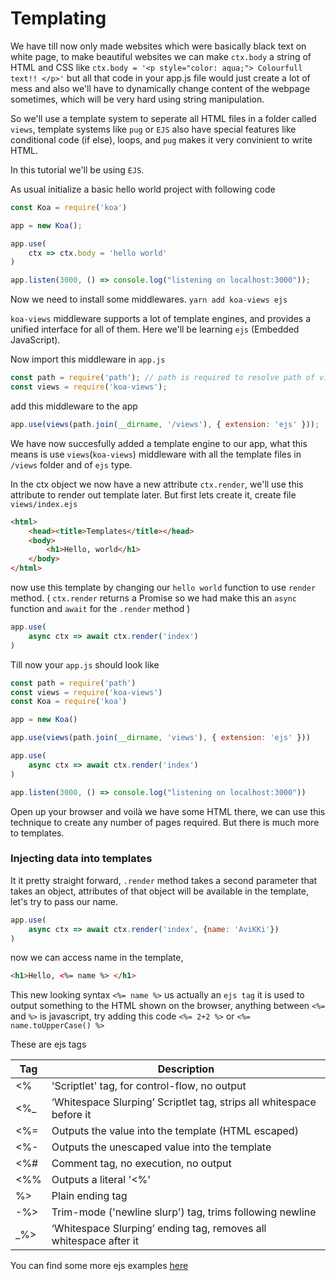 # Templating
We have till now only made websites which were basically black text on white page, to make beautiful websites we can make `ctx.body` a string of HTML and CSS like `ctx.body = '<p style="color: aqua;"> Colourfull text!! </p>'` but all that code in your app.js file would just create a lot of mess and also we'll have to dynamically change content of the webpage sometimes, which will be very hard using string manipulation.

So we'll use a template system to seperate all HTML files in a folder called `views`, template systems like `pug` or `EJS` also have special features like conditional code (if else), loops, and `pug` makes it very convinient to write HTML.

In this tutorial we'll be using `EJS`. 

As usual initialize a basic hello world project with following code

```js
const Koa = require('koa')

app = new Koa();

app.use(
    ctx => ctx.body = 'hello world'
)

app.listen(3000, () => console.log("listening on localhost:3000"));
```

Now we need to install some middlewares.
    `yarn add koa-views ejs`

`koa-views` middleware supports a lot of template engines, and provides a unified interface for all of them. Here we'll be learning `ejs` (Embedded JavaScript).

Now import this middleware in `app.js`

```js
const path = require('path'); // path is required to resolve path of views folder
const views = require('koa-views');
```

add this middleware to the app

```js
app.use(views(path.join(__dirname, '/views'), { extension: 'ejs' }));
```
We have now succesfully added a template engine to our app, what this means is use `views`(`koa-views`) middleware with all the template files in `/views` folder and of `ejs` type.

In the ctx object we now have a new attribute `ctx.render`, we'll use this attribute to render out template later. But first lets create it, create file `views/index.ejs`

```html
<html>
    <head><title>Templates</title></head>
    <body>
        <h1>Hello, world</h1>
    </body>
</html>
```

now use this template by changing our `hello world` function to use `render` method. ( `ctx.render` returns a Promise so we had make this an `async` function and `await` for the `.render` method )

```js
app.use(
    async ctx => await ctx.render('index')
)
```


Till now your `app.js` should look like

```js
const path = require('path')
const views = require('koa-views')
const Koa = require('koa')

app = new Koa()

app.use(views(path.join(__dirname, 'views'), { extension: 'ejs' }))

app.use(
    async ctx => await ctx.render('index')
)

app.listen(3000, () => console.log("listening on localhost:3000"))
```


Open up your browser and voilà we have some HTML there, we can use this technique to create any number of pages required. But there is much more to templates.

### Injecting data into templates
It it pretty straight forward, `.render` method takes a second parameter that takes an object, attributes of that object will be available in the template, let's try to pass our name.

```js
app.use(
    async ctx => await ctx.render('index', {name: 'AviKKi'})
)
```

now we can access name in the template, 
```html
<h1>Hello, <%= name %> </h1>
```
This new looking syntax `<%= name %>` us actually an `ejs tag` it is used to output something to the HTML shown on the browser, anything between `<%=` and `%>` is javascript, try adding this code `<%= 2+2 %>` or `<%= name.toUpperCase() %>`

These are ejs tags 


| Tag | Description                                                          |
|-----|----------------------------------------------------------------------|
| <%  | 'Scriptlet' tag, for control-flow, no output                         |
| <%_ | ‘Whitespace Slurping’ Scriptlet tag, strips all whitespace before it |
| <%= | Outputs the value into the template (HTML escaped)                   |
| <%- | Outputs the unescaped value into the template                        |
| <%# | Comment tag, no execution, no output                                 |
| <%% | Outputs a literal '<%'                                               |
| %>  | Plain ending tag                                                     |
| -%> | Trim-mode ('newline slurp') tag, trims following newline             |
| _%> | ‘Whitespace Slurping’ ending tag, removes all whitespace after it    |

You can find some more ejs examples [here]('https://github.com/mde/ejs/tree/master/examples')